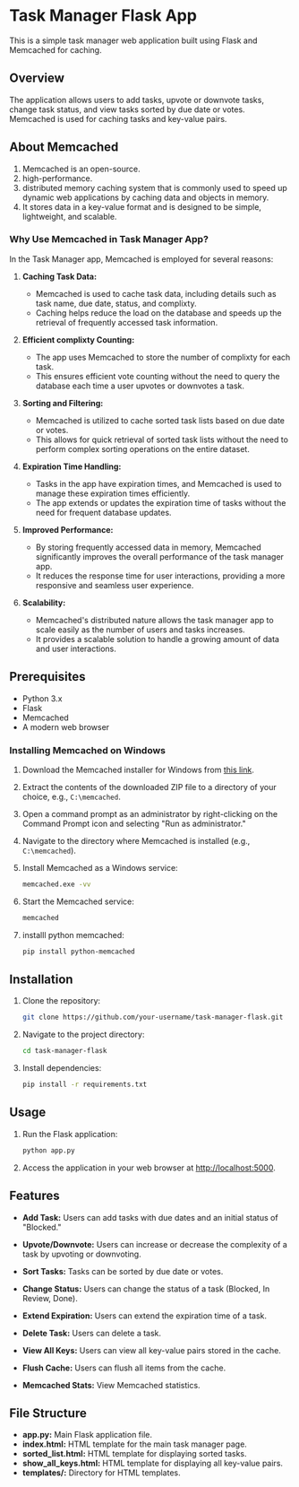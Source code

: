 
# Task Manager Flask App

This is a simple task manager web application built using Flask and Memcached for caching.

## Overview

The application allows users to add tasks, upvote or downvote tasks, change task status, and view tasks sorted by due date or votes. Memcached is used for caching tasks and key-value pairs.

## About Memcached

1. Memcached is an open-source.
2. high-performance.
3. distributed memory caching system that is commonly used to speed up dynamic web applications by caching data and objects in memory.
4. It stores data in a key-value format and is designed to be simple, lightweight, and scalable.

### Why Use Memcached in Task Manager App?

In the Task Manager app, Memcached is employed for several reasons:

1. **Caching Task Data:**
   - Memcached is used to cache task data, including details such as task name, due date, status, and complixty.
   - Caching helps reduce the load on the database and speeds up the retrieval of frequently accessed task information.

2. **Efficient complixty Counting:**
   - The app uses Memcached to store the number of complixty for each task.
   - This ensures efficient vote counting without the need to query the database each time a user upvotes or downvotes a task.

3. **Sorting and Filtering:**
   - Memcached is utilized to cache sorted task lists based on due date or votes.
   - This allows for quick retrieval of sorted task lists without the need to perform complex sorting operations on the entire dataset.

4. **Expiration Time Handling:**
   - Tasks in the app have expiration times, and Memcached is used to manage these expiration times efficiently.
   - The app extends or updates the expiration time of tasks without the need for frequent database updates.

5. **Improved Performance:**
   - By storing frequently accessed data in memory, Memcached significantly improves the overall performance of the task manager app.
   - It reduces the response time for user interactions, providing a more responsive and seamless user experience.

6. **Scalability:**
   - Memcached's distributed nature allows the task manager app to scale easily as the number of users and tasks increases.
   - It provides a scalable solution to handle a growing amount of data and user interactions.

## Prerequisites

- Python 3.x
- Flask
- Memcached
- A modern web browser

### Installing Memcached on Windows

1. Download the Memcached installer for Windows from [this link](https://github.com/downloads/danga/memcached/memcached-1.4.4-win32-bin.zip).

2. Extract the contents of the downloaded ZIP file to a directory of your choice, e.g., `C:\memcached`.

3. Open a command prompt as an administrator by right-clicking on the Command Prompt icon and selecting "Run as administrator."

4. Navigate to the directory where Memcached is installed (e.g., `C:\memcached`).

5. Install Memcached as a Windows service:

    ```bash
    memcached.exe -vv
    ```

6. Start the Memcached service:

    ```bash
    memcached
    ```

7. installl python memcached:
    ```bash
    pip install python-memcached
    ```


## Installation

1. Clone the repository:

    ```bash
    git clone https://github.com/your-username/task-manager-flask.git
    ```

2. Navigate to the project directory:

    ```bash
    cd task-manager-flask
    ```

3. Install dependencies:

    ```bash
    pip install -r requirements.txt
    ```

## Usage

1. Run the Flask application:

    ```bash
    python app.py
    ```

2. Access the application in your web browser at [http://localhost:5000](http://localhost:5000).

## Features

- **Add Task:** Users can add tasks with due dates and an initial status of "Blocked."

- **Upvote/Downvote:** Users can increase or decrease the complexity of a task by upvoting or downvoting.

- **Sort Tasks:** Tasks can be sorted by due date or votes.

- **Change Status:** Users can change the status of a task (Blocked, In Review, Done).

- **Extend Expiration:** Users can extend the expiration time of a task.

- **Delete Task:** Users can delete a task.

- **View All Keys:** Users can view all key-value pairs stored in the cache.

- **Flush Cache:** Users can flush all items from the cache.

- **Memcached Stats:** View Memcached statistics.

## File Structure

- **app.py:** Main Flask application file.
- **index.html:** HTML template for the main task manager page.
- **sorted_list.html:** HTML template for displaying sorted tasks.
- **show_all_keys.html:** HTML template for displaying all key-value pairs.
- **templates/:** Directory for HTML templates.

